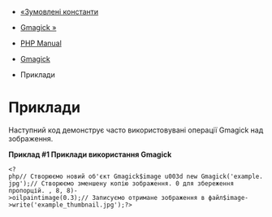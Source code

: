 - [«Зумовлені константи](gmagick.constants.md)
- [Gmagick »](class.gmagick.md)

- [PHP Manual](index.md)
- [Gmagick](book.gmagick.md)
- Приклади

# Приклади

Наступний код демонструє часто використовувані операції Gmagick над
зображення.

**Приклад #1 Приклади використання Gmagick**

` <?php// Створюємо новий об'єкт Gmagick$image u003d new Gmagick('example.jpg');// Створюємо зменшену копію зображення. 0 для збереження пропорцій. , 8, 8)->oilpaintimage(0.3);// Записуємо отримане зображення в файл$image->write('example_thumbnail.jpg');?> `
